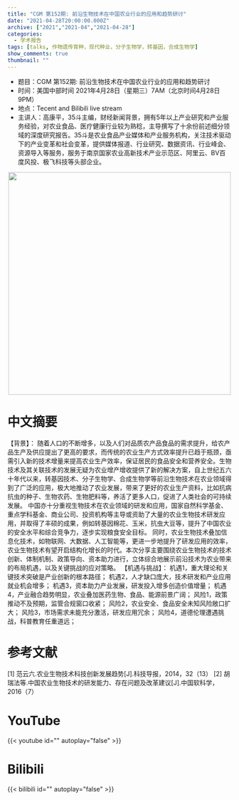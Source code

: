 ```yaml
---
title: "CGM 第152期: 前沿生物技术在中国农业行业的应用和趋势研讨"
date: "2021-04-28T20:00:00.000Z"
archive: ["2021","2021-04","2021-04-28"]
categories:
  - 学术报告
tags: [talks, 作物遗传育种，现代种业，分子生物学，转基因，合成生物学]
show_comments: true
thumbnail: ""
---
```


- 题目：CGM 第152期: 前沿生物技术在中国农业行业的应用和趋势研讨
- 时间：美国中部时间 2021年4月28日（星期三）7AM（北京时间4月28日9PM）
- 地点：Tecent and Bilibili live stream
- 主讲人：高康平，35斗主编，财经新闻背景，拥有5年以上产业研究和产业服务经验，对农业食品、医疗健康行业较为熟稔，主导撰写了十余份前述细分领域的深度研究报告。35斗是农业食品产业媒体和产业服务机构，关注技术驱动下的产业变革和社会变革，提供媒体报道、行业研究、数据资讯、行业峰会、资源导入等服务，服务于南京国家农业高新技术产业示范区、阿里云、BV百度风投、极飞科技等头部企业。 


<div align="center">
<img src="https://i.loli.net/2021/04/24/UfPBQ35RJkMGHa9.jpg" height=500>
</div>

# 中文摘要

【背景】：
随着人口的不断增多，以及人们对品质农产品食品的需求提升，给农产品生产及供应提出了更高的要求，而传统的农业生产方式效率提升已趋于瓶颈，亟需引入新的技术增量来提高农业生产效率，保证居民的食品安全和营养安全。生物技术及其关联技术的发展无疑为农业增产增收提供了新的解决方案，自上世纪五六十年代以来，转基因技术、分子生物学、合成生物学等前沿生物技术在农业领域得到了广泛的应用，极大地推动了农业发展，带来了更好的农业生产资料，比如抗病抗虫的种子、生物农药、生物肥料等，养活了更多人口，促进了人类社会的可持续发展。
中国亦十分重视生物技术在农业领域的研发和应用，国家自然科学基金、重点学科基金、商业公司、投资机构等主导或资助了大量的农业生物技术研发应用，并取得了丰硕的成果，例如转基因棉花、玉米，抗虫大豆等，提升了中国农业的安全水平和综合竞争力，逐步实现粮食安全目标。
同时，农业生物技术叠加信息化技术，如物联网、大数据、人工智能等，更进一步地提升了研发应用的效率，农业生物技术有望开启结构化增长的时代。本次分享主要围绕农业生物技术的技术创新、体制机制、政策导向、资本助力进行，立体综合地展示前沿技术为农业带来的布局机遇，以及关键挑战的应对策略。
【机遇与挑战】：
机遇1，重大理论和关键技术突破是产业创新的根本路径；
机遇2，人才缺口庞大，技术研发和产业应用就业机会增多；
机遇3，资本助力产业发展，研发投入增多创造价值增量；
机遇4，产业融合趋势明显，农业叠加医药生物、食品、能源前景广阔；
风险1，政策推动不及预期，监管合规窗口收紧；
风险2，农业安全、食品安全未知风险敞口扩大；
风险3，市场需求未能充分激活，研发应用冗余；
风险4，道德伦理遭遇挑战，科普教育任重道远；



# 参考文献

[1]	范云六.农业生物技术科技创新发展趋势[J].科技导报，2014，32（13）
[2]	胡瑞法等.中国农业生物技术的研发能力、存在问题及改革建议[J].中国软科学，2016（7）

# YouTube

{{< youtube id="" autoplay="false" >}}

# Bilibili

{{< bilibili id="" autoplay="false" >}}

